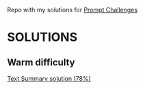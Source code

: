 Repo with my solutions for [Prompt Challenges](https://prompt.lites.dev/en/)

# SOLUTIONS

## Warm difficulty

[Text Summary solution (78%)](https://github.com/mikaeltorni/prompt_challenges_solutions/blob/master/warm_difficulty/text_summary.md)
